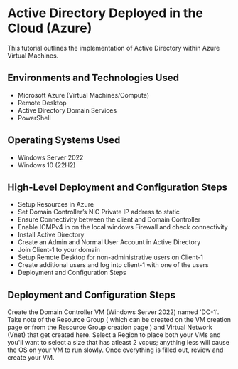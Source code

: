 <h1>Active Directory Deployed in the Cloud (Azure)</h1>

This tutorial outlines the implementation of Active Directory within Azure Virtual Machines.<br>

<h2>Environments and Technologies Used</h2>

* Microsoft Azure (Virtual Machines/Compute)
* Remote Desktop<br>
* Active Directory Domain Services<br>
* PowerShell<br>

<h2>Operating Systems Used</h2>

* Windows Server 2022<br>
* Windows 10 (22H2)<br>
<h2>High-Level Deployment and Configuration Steps</h2>

* Setup Resources in Azure<br>
* Set Domain Controller’s NIC Private IP address to static<br>
* Ensure Connectivity between the client and Domain Controller<br>
* Enable ICMPv4 in on the local windows Firewall and check connectivity<br>
* Install Active Directory<br>
* Create an Admin and Normal User Account in Active Directory<br>
* Join Client-1 to your domain<br>
* Setup Remote Desktop for non-administrative users on Client-1<br>
* Create additional users and log into client-1 with one of the users<br>
* Deployment and Configuration Steps
<h2>Deployment and Configuration Steps</h2>
Create the Domain Controller VM (Windows Server 2022) named 'DC-1'. Take note of the Resource Group ( which can be created on the VM creation page or from the Resource Group creation page ) and Virtual Network (Vnet) that get created here. Select a Region to place both your VMs and you'll want to select a size that has atleast 2 vcpus; anything less will cause the OS on your VM to run slowly. Once everything is filled out, review and create your VM.
